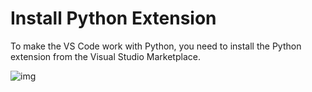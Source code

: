 # Install Python Extension

To make the VS Code work with Python, you need to install the Python extension from the Visual Studio Marketplace.

![img](https://www.pythontutorial.net/wp-content/uploads/2020/10/VS-Code-Python-Extension.png)
